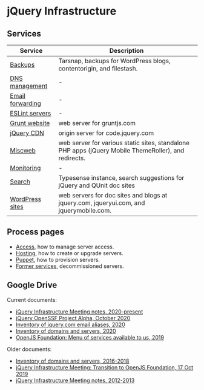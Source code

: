 # jQuery Infrastructure

## Services

| Service | Description
|--|--
| [Backups](./backup.md) | Tarsnap, backups for WordPress blogs, contentorigin, and filestash.
| [DNS management](./dns.md) | -
| [Email forwarding](./email.md) | -
| [ESLint servers](./eslint.md) | -
| [Grunt website](./grunt.md) | web server for gruntjs.com
| [jQuery CDN](./cdn.md) | origin server for code.jquery.com
| [Miscweb](./miscweb.md) | web server for various static sites, standalone PHP apps (jQuery Mobile ThemeRoller), and redirects.
| [Monitoring](./monitoring.md) | -
| [Search](./search.md) | Typesense instance, search suggestions for jQuery and QUnit doc sites
| [WordPress sites](./wordpress.md) | web servers for doc sites and blogs at jquery.com, jqueryui.com, and jquerymobile.com.

## Process pages

* [Access](./access.md), how to manage server access.
* [Hosting](./hosting.md), how to create or upgrade servers.
* [Puppet](./puppet.md), how to provision servers.
* [Former services](./former-services.md), decommissioned servers.

## Google Drive

Current documents:

* [jQuery Infrastructure Meeting notes, 2020-present](https://docs.google.com/document/d/1LTsHLjsBKUnVSWClN13VzATcVETq3E9ieGBopDAPDLE/edit)
* [jQuery OpenSSF Project Alpha, October 2020](https://docs.google.com/document/d/17HtdC07yrobbN0zT3yAjvQe2BUoN-ayJ0Xr9AAo6L6Y/edit)
* [Inventory of jquery.com email aliases, 2020](https://docs.google.com/spreadsheets/d/1StsTQg3dJkzv5Q9a852SMcg1GeK0xqqvLNeccfGAPWE/edit)
* [Inventory of domains and servers, 2020](https://docs.google.com/spreadsheets/d/1fvjxJNLejzdbooz-tYWEs5_Eh3fBBPYcE6U69njhxlc/edit)
* [OpenJS Foundation: Menu of services available to us, 2019](https://docs.google.com/document/d/1yQgEMvnY0apAEYoiysfae7qqmbJAfd4eLgmGKviPZ_0/edit)

Older documents:

* [Inventory of domains and servers, 2016-2018](https://docs.google.com/spreadsheets/d/1Tj_29ElMpcEZM8JI8LYUWvUQe6xFTdqnKETQfiRpiOc/edit)
* [jQuery Infrastructure Meeting: Transition to OpenJS Foundation, 17 Oct 2019](https://docs.google.com/document/d/1E5T81kukC26dK-RZPjmJ8nBKuoID4nCLImGT1e2SYbU/edit)
* [jQuery Infrastructure Meeting notes, 2012-2013](https://docs.google.com/document/d/1JUfGj8dQH3Q4JoBOlNnfDFrESzMt6LhktXsmtPYocXI/edit)

